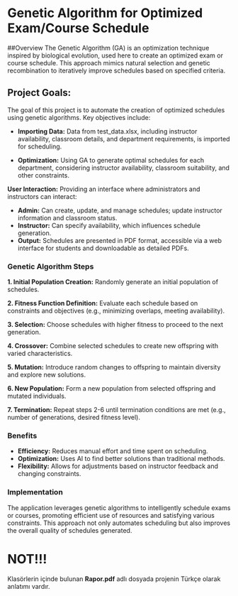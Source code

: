 # Genetic Algorithm for Optimized Exam/Course Schedule
##Overview
The Genetic Algorithm (GA) is an optimization technique inspired by biological evolution, used here to create an optimized exam or course schedule. This approach mimics natural selection and genetic recombination to iteratively improve schedules based on specified criteria.

## Project Goals:
The goal of this project is to automate the creation of optimized schedules using genetic algorithms. Key objectives include:

- **Importing Data:** Data from test_data.xlsx, including instructor availability, classroom details, and department requirements, is imported for scheduling.

- **Optimization:** Using GA to generate optimal schedules for each department, considering instructor availability, classroom suitability, and other constraints.

**User Interaction:** Providing an interface where administrators and instructors can interact:

- **Admin:** Can create, update, and manage schedules; update instructor information and classroom status.
- **Instructor:** Can specify availability, which influences schedule generation.
- **Output:** Schedules are presented in PDF format, accessible via a web interface for students and downloadable as detailed PDFs.

### Genetic Algorithm Steps
**1. Initial Population Creation:** Randomly generate an initial population of schedules.

**2. Fitness Function Definition:** Evaluate each schedule based on constraints and objectives (e.g., minimizing overlaps, meeting availability).

**3. Selection:** Choose schedules with higher fitness to proceed to the next generation.

**4. Crossover:** Combine selected schedules to create new offspring with varied characteristics.

**5. Mutation:** Introduce random changes to offspring to maintain diversity and explore new solutions.

**6. New Population:** Form a new population from selected offspring and mutated individuals.

**7. Termination:** Repeat steps 2-6 until termination conditions are met (e.g., number of generations, desired fitness level).

### Benefits
- **Efficiency:** Reduces manual effort and time spent on scheduling.
- **Optimization:** Uses AI to find better solutions than traditional methods.
- **Flexibility:** Allows for adjustments based on instructor feedback and changing constraints.

### Implementation
The application leverages genetic algorithms to intelligently schedule exams or courses, promoting efficient use of resources and satisfying various constraints. This approach not only automates scheduling but also improves the overall quality of schedules generated.

# NOT!!!
Klasörlerin içinde bulunan **Rapor.pdf** adlı dosyada projenin Türkçe olarak anlatımı vardır.
